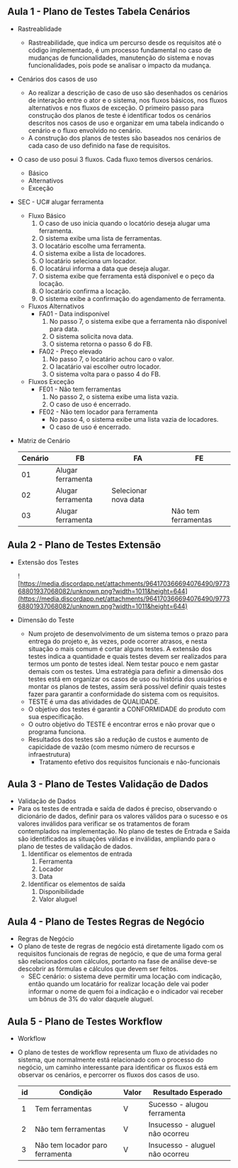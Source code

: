 ## Aula 1 - Plano de Testes Tabela Cenários

- Rastreablidade
    - Rastreabilidade, que indica um percurso desde os requisitos até o código implementado, é um processo fundamental no caso de mudanças de funcionalidades, manutenção do sistema e novas funcionalidades, pois pode se analisar o impacto da mudança.
- Cenários dos casos de uso
    - Ao realizar a descrição de caso de uso são desenhados os cenários de interação entre o ator e o sistema, nos fluxos básicos, nos fluxos alternativos e nos fluxos de exceção. O primeiro passo para construção dos planos de teste é identificar todos os cenários descritos nos casos de uso e organizar em uma tabela indicando o cenário e o fluxo envolvido no cenário.
    - A construção dos planos de testes são baseados nos cenários de cada caso de uso definido na fase de requisitos.
- O caso de uso posui 3 fluxos. Cada fluxo temos diversos cenários.
    - Básico
    - Alternativos
    - Exceção
- SEC - UC# alugar ferramenta
    - Fluxo Básico
        1. O caso de uso inicia quando o locatório deseja alugar uma ferramenta. 
        2. O sistema exibe uma lista de ferramentas.
        3. O locatário escolhe uma ferramenta.
        4. O sistema exibe a lista de locadores.
        5. O locatário seleciona um locador.
        6. O locatárui informa a data que deseja alugar.
        7. O sistema exibe que ferramenta está disponível e o peço da locação.
        8. O locatário confirma a locação.
        9. O sistema exibe a confirmação do agendamento de ferramenta. 
    - Fluxos Alternativos
        - FA01 - Data indisponível
            1. No passo 7, o sistema exibe que a ferramenta não disponível para data.
            2. O sistema solicita nova data.
            3. O sistema retorna o passo 6 do FB. 
        - FA02 - Preço elevado
            1. No passo 7, o locatário achou caro o valor. 
            2. O lacatário vai escolher outro locador. 
            3. O sistema volta para o passo 4 do FB. 
    - Fluxos Exceção
        - FE01 - Não tem ferramentas
            1. No passo 2, o sistema exibe uma lista vazia. 
            2. O caso de uso é encerrado. 
        - FE02 - Não tem locador para ferramenta
            - No passo 4, o sistema exibe uma lista vazia de locadores.
            - O caso de uso é encerrado.
- Matriz de Cenário
    
    
    | Cenário  | FB | FA  | FE |
    | --- | --- | --- | --- |
    | 01 | Alugar ferramenta |  |  |
    | 02 | Alugar ferramenta | Selecionar nova data |  |
    | 03 | Alugar ferramenta |  | Não tem ferramentas |

## Aula 2 - Plano de Testes Extensão

- Extensão dos Testes
    
    ![https://media.discordapp.net/attachments/964170366694076490/977368801937068082/unknown.png?width=1011&height=644](https://media.discordapp.net/attachments/964170366694076490/977368801937068082/unknown.png?width=1011&height=644)
    
- Dimensão do Teste
    - Num projeto de desenvolvimento de um sistema temos o prazo para entrega do projeto e, às vezes, pode ocorrer atrasos, e nesta situação o mais comum é cortar alguns testes. A extensão dos testes indica a quantidade e quais testes devem ser realizados para termos um ponto de testes ideal. Nem testar pouco e nem gastar demais com os testes. Uma estratégia para definir a dimensão dos testes está em organizar os casos de uso ou história dos usuários e montar os planos de testes, assim será possível definir quais testes fazer para garantir a conformidade do sistema com os requisitos.
    - TESTE é uma das atividades de QUALIDADE.
    - O objetivo dos testes é garantir a CONFORMIDADE do produto com sua especificação.
    - O outro objetivo do TESTE é encontrar erros e não provar que o programa funciona.
    - Resultados dos testes são a redução de custos e aumento de capicidade de vazão (com mesmo número de recursos e infraestrutura)
        - Tratamento efetivo dos requisitos funcionais e não-funcionais

## Aula 3 - Plano de Testes Validação de Dados

- Validação de Dados
- Para os testes de entrada e saída de dados é preciso, observando o dicionário de dados, definir para os valores válidos para o sucesso e os valores inválidos para verificar se os tratamentos de foram contemplados na implementação. No plano de testes de Entrada e Saída são identificados as situações válidas e inválidas, ampliando para o plano de testes de validação de dados.
    1. Identificar os elementos de entrada
        1. Ferramenta
        2. Locador
        3. Data
    2. Identificar os elementos de saída
        1. Disponibilidade 
        2. Valor aluguel 

## Aula 4 - Plano de Testes Regras de Negócio

- Regras de Negócio
- O plano de teste de regras de negócio está diretamente ligado com os requisitos funcionais de regras de negócio, e que de uma forma geral são relacionados com cálculos, portanto na fase de análise deve-se descobrir as fórmulas e cálculos que devem ser feitos.
    - SEC cenário: o sistema deve permitir uma locação com indicação, então quando um locatário for realizar locação dele vai poder informar o nome de quem foi a indicação e o indicador vai receber um bônus de 3% do valor daquele aluguel.

## Aula 5 - Plano de Testes Workflow

- Workflow
- O plano de testes de workflow representa um fluxo de atividades no sistema, que normalmente está relacionado com o processo do negócio, um caminho interessante para identificar os fluxos está em observar os cenários, e percorrer os fluxos dos casos de uso.
    
    
    | id  | Condição | Valor | Resultado Esperado |
    | --- | --- | --- | --- |
    | 1 | Tem ferramentas | V | Sucesso - alugou ferramenta |
    | 2 | Não tem ferramentas | V | Insucesso - aluguel não ocorreu |
    | 3 | Não tem locador paro ferramenta | V | Insucesso - aluguel não ocorreu |